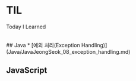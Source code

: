 # TIL
Today I Learned

<br>
## Java
* [예외 처리(Exception Handling)](Java/JavaJeongSeok_08_exception_handling.md)


## JavaScript


